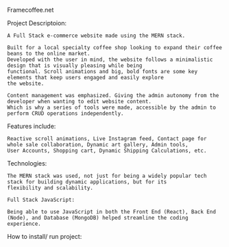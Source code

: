 Framecoffee.net

Project Descriptoion:

    A Full Stack e-commerce website made using the MERN stack.
    
    Built for a local specialty coffee shop looking to expand their coffee beans to the online market.
    Developed with the user in mind, the website follows a minimalistic design that is visually pleasing while being
    functional. Scroll animations and big, bold fonts are some key elements that keep users engaged and easily explore
    the website.

    Content management was emphasized. Giving the admin autonomy from the developer when wanting to edit website content. 
    Which is why a series of tools were made, accessible by the admin to perform CRUD operations independently.

Features include: 

    Reactive scroll animations, Live Instagram feed, Contact page for whole sale collaboration, Dynamic art gallery, Admin tools,
    User Accounts, Shopping cart, Dynamic Shipping Calculations, etc.

Technologies:

    The MERN stack was used, not just for being a widely popular tech stack for building dynamic applications, but for its
    flexibility and scalability.
  
    Full Stack JavaScript:
  
    Being able to use JavaScript in both the Front End (React), Back End (Node), and Database (MongoDB) helped streamline the coding experience.


How to install/ run project:

    







